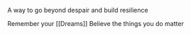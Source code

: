 A way to go beyond despair and build resilience

Remember your [[Dreams]]
Believe the things you do matter